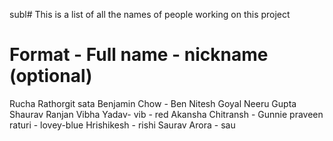 subl# This is a list of all the names of people working on this project

# Format -   Full name - nickname (optional)
Rucha Rathorgit sata
Benjamin Chow - Ben
Nitesh Goyal 
Neeru Gupta
Shaurav Ranjan
Vibha Yadav- vib - red
Akansha Chitransh - Gunnie
praveen raturi - lovey-blue
Hrishikesh - rishi
Saurav Arora - sau
